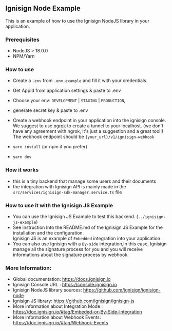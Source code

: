 ## Ignisign Node Example

This is an example of how to use the Ignisign NodeJS library in your application.
### Prerequisites

- NodeJS > 18.0.0
- NPM/Yarn

### How to use
- Create a `.env` from `.env.example` and fill it with your credentials.

- Get AppId from application settings & paste to .env
- Choose your env: `DEVELOPMENT` | `STAGING` | `PRODUCTION`, 
- generate secret key & paste to .env

- Create a webhook endpoint in your application into the ignisign console.<br/>
  We suggest to use [ngrok](https://ngrok.com/) to create a tunnel to your localhost. (we don't have any agreement with ngrok, it's just a suggestion and a great tool!)<br/>
  The webhook endpoint should be `{your_url}/v1/ignisign-webhook`<br/>
- `yarn install` (or npm if you prefer)
- `yarn dev` 

### How it works
- this is a tiny backend that manage some users and their documents
- the integration with Ignisign API is mainly made in the `src/services/ignisign-sdk-manager.service.ts` file

### How to use it with the Ignisign JS Example

- You can use the Ignisign JS Example to test this backend. (`../ignisign-js-example`)
- See instruction Into the README.md of the Ignisign JS Example for the installation and the configuration. <br/>
  Ignisign JS is an example of `Embedded` integration into your application.<br/> 
- You can also use Ignisign with a `By-side` integration,In this case, Ignisign manage all the signature process for you and you will receive informations about the signature process by webhook.

### More Information:
- Global documentation: https://docs.ignisign.io
- Ignisign Console URL : https://console.ignisign.io
- Ignisign NodeJS library sources: https://github.com/ignisign/ignisign-node
- Ignisign JS library: https://github.com/ignisign/ignisign-js
- More information about Integration Mode : https://doc.ignisign.io/#tag/Embeded-or-By-Side-Integration
- More information about Webhook Events: https://doc.ignisign.io/#tag/Webhook-Events
